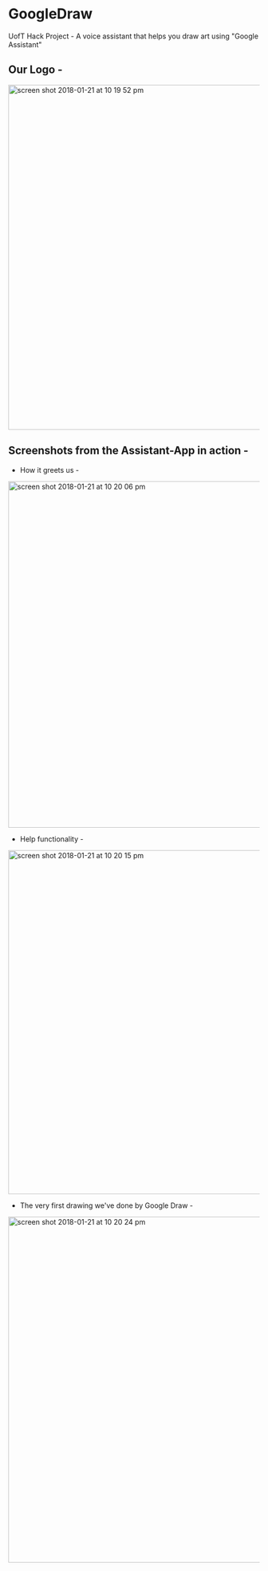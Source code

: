 # GoogleDraw
UofT Hack Project - A voice assistant that helps you draw art using "Google Assistant"

## Our Logo - 

<img width="690" alt="screen shot 2018-01-21 at 10 19 52 pm" src="https://user-images.githubusercontent.com/15865085/35204184-718c3206-fefa-11e7-8909-17ffec947a0d.png">

## Screenshots from the Assistant-App in action - 

- How it greets us -

<img width="693" alt="screen shot 2018-01-21 at 10 20 06 pm" src="https://user-images.githubusercontent.com/15865085/35204203-900d904e-fefa-11e7-931a-1743b79a8290.png">

- Help functionality - 

<img width="688" alt="screen shot 2018-01-21 at 10 20 15 pm" src="https://user-images.githubusercontent.com/15865085/35204216-a307acc0-fefa-11e7-9ee3-88a4278a3df3.png">

- The very first drawing we've done by Google Draw -

<img width="692" alt="screen shot 2018-01-21 at 10 20 24 pm" src="https://user-images.githubusercontent.com/15865085/35204218-adc444c0-fefa-11e7-9c23-4438407ef9e5.png">
